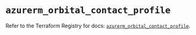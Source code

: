 # `azurerm_orbital_contact_profile`

Refer to the Terraform Registry for docs: [`azurerm_orbital_contact_profile`](https://registry.terraform.io/providers/hashicorp/azurerm/3.89.0/docs/resources/orbital_contact_profile).
